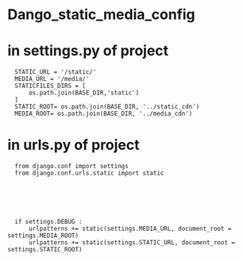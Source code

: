 # Dango_static_media_config

# in settings.py of project 

      STATIC_URL = '/static/'
      MEDIA_URL = '/media/'
      STATICFILES_DIRS = [
          os.path.join(BASE_DIR,'static')
      ]
      STATIC_ROOT= os.path.join(BASE_DIR, '../static_cdn')
      MEDIA_ROOT= os.path.join(BASE_DIR, '../media_cdn')
 
 # in urls.py of project 
 
      from django.conf import settings
      from django.conf.urls.static import static
      
      
      
      
      
      
      if settings.DEBUG :
          urlpatterns += static(settings.MEDIA_URL, document_root = settings.MEDIA_ROOT)
          urlpatterns += static(settings.STATIC_URL, document_root = settings.STATIC_ROOT)
